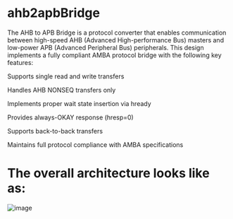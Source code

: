 # ahb2apbBridge
The AHB to APB Bridge is a protocol converter that enables communication between high-speed AHB (Advanced High-performance Bus) masters and low-power APB (Advanced Peripheral Bus) peripherals. This design implements a fully compliant AMBA protocol bridge with the following key features:

Supports single read and write transfers

Handles AHB NONSEQ transfers only

Implements proper wait state insertion via hready

Provides always-OKAY response (hresp=0)

Supports back-to-back transfers

Maintains full protocol compliance with AMBA specifications

# The overall architecture looks like as:
![image](https://github.com/user-attachments/assets/f874345c-8b88-4675-aa5b-b87ef961539a)
